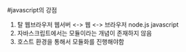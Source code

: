 #javascript의 강점
1. 탈 웹브라우저
 웹서버 <-> 웹 <-> 브라우저
node.js          javascript
2. 자바스크립트에서는 모듈이라는 개념이 존재하지 않음
3. 호스트 환경을 통해서 모듈화를 진행해야함

